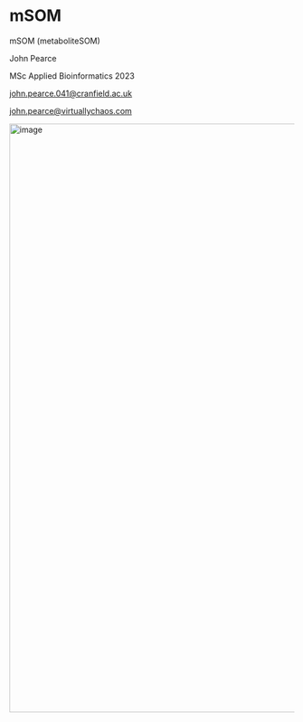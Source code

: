 # mSOM
mSOM (metaboliteSOM)

John Pearce

MSc Applied Bioinformatics 2023

john.pearce.041@cranfield.ac.uk

john.pearce@virtuallychaos.com

<img width="1041" alt="image" src="https://github.com/jp-cranfield/mSOM/assets/127055199/a4a356b0-e2c9-495a-bf64-d33540855e9b">
